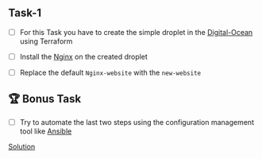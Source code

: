 ## Task-1

- [ ]  For this Task you have to create the simple droplet in the [Digital-Ocean](https://www.digitalocean.com/) using Terraform
- [ ]  Install the [Nginx](https://www.nginx.com/) on the created droplet
- [ ]  Replace the default `Nginx-website` with the `new-website`



## 🏆 Bonus Task

- [ ] Try to automate the last two steps using the configuration management tool like [Ansible](https://www.ansible.com/)


[Solution](solution1.md)
